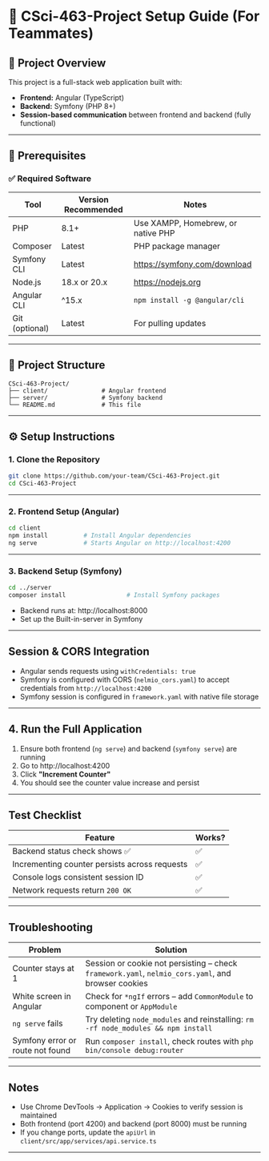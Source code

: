 # 🚀 CSci-463-Project Setup Guide (For Teammates)

## 🎯 Project Overview
This project is a full-stack web application built with:

- **Frontend:** Angular (TypeScript)
- **Backend:** Symfony (PHP 8+)
- **Session-based communication** between frontend and backend (fully functional)

---

## 🧰 Prerequisites

### ✅ Required Software

| Tool            | Version Recommended | Notes |
|-----------------|---------------------|-------|
| PHP             | 8.1+                | Use XAMPP, Homebrew, or native PHP |
| Composer        | Latest              | PHP package manager |
| Symfony CLI     | Latest              | https://symfony.com/download |
| Node.js         | 18.x or 20.x        | https://nodejs.org |
| Angular CLI     | ^15.x               | `npm install -g @angular/cli` |
| Git (optional)  | Latest              | For pulling updates |

---

## 📁 Project Structure

```
CSci-463-Project/
├── client/               # Angular frontend
├── server/               # Symfony backend
└── README.md             # This file
```

---

## ⚙️ Setup Instructions

### 1. Clone the Repository

```bash
git clone https://github.com/your-team/CSci-463-Project.git
cd CSci-463-Project
```

---

### 2. Frontend Setup (Angular)

```bash
cd client
npm install          # Install Angular dependencies
ng serve             # Starts Angular on http://localhost:4200
```

---

### 3. Backend Setup (Symfony)

```bash
cd ../server
composer install                 # Install Symfony packages
```

- Backend runs at: http://localhost:8000
- Set up the Built-in-server in Symfony

---

## Session & CORS Integration

- Angular sends requests using `withCredentials: true`
- Symfony is configured with CORS (`nelmio_cors.yaml`) to accept credentials from `http://localhost:4200`
- Symfony session is configured in `framework.yaml` with native file storage

---

##  4. Run the Full Application

1. Ensure both frontend (`ng serve`) and backend (`symfony serve`) are running
2. Go to http://localhost:4200
3. Click **"Increment Counter"**
4. You should see the counter value increase and persist

---

## Test Checklist

| Feature                                      | Works? |
|---------------------------------------------|--------|
| Backend status check shows ✅               | ✅     |
| Incrementing counter persists across requests | ✅     |
| Console logs consistent session ID          | ✅     |
| Network requests return `200 OK`            | ✅     |

---

## Troubleshooting

| Problem                                  | Solution |
|------------------------------------------|----------|
| Counter stays at 1                       | Session or cookie not persisting – check `framework.yaml`, `nelmio_cors.yaml`, and browser cookies |
| White screen in Angular                  | Check for `*ngIf` errors – add `CommonModule` to component or `AppModule` |
| `ng serve` fails                         | Try deleting `node_modules` and reinstalling: `rm -rf node_modules && npm install` |
| Symfony error or route not found         | Run `composer install`, check routes with `php bin/console debug:router` |

---

## Notes

- Use Chrome DevTools → Application → Cookies to verify session is maintained
- Both frontend (port 4200) and backend (port 8000) must be running
- If you change ports, update the `apiUrl` in `client/src/app/services/api.service.ts`

---